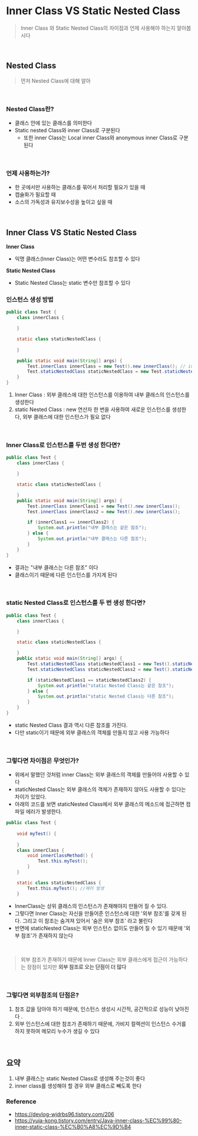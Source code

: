 # Inner Class VS Static Nested Class
> Inner Class 와 Static Nested Class의 차이점과 언제 사용해야 하는지 알아봅시다
<br>

## Nested Class
> 먼저 Nested Class에 대해 알아
<br>

### Nested Class란?
- 클래스 안에 있는 클래스를 의미한다
- Static nested Class와 inner Class로 구분된다
  - 또한 inner Class는 Local inner Class와 anonymous inner Class로 구분된다
<br>

### 언제 사용하는가?
- 한 곳에서만 사용하는 클래스를 묶어서 처리할 필요가 있을 때
- 캡슐화가 필요할 때
- 소스의 가독성과 유지보수성을 높이고 싶을 때
<br>

## Inner Class VS Static Nested Class
**Inner Class**
- 익명 클래스(Inner Class)는 어떤 변수라도 참조할 수 있다

**Static Nested Class**
- Static Nested Class는 static 변수만 참조할 수 있다

### 인스턴스 생성 방법
```java
public class Test {
    class innerClass {

    }

    static class staticNestedClass {
      
    }

    public static void main(String[] args) {
        Test.innerClass innerClass = new Test().new innerClass(); // inner Class 생성 방법 new 연산자를 두 번 사용한다
        Test.staticNestedClass staticNestedClass = new Test.staticNestedClass(); // static Nested Class 생성 방법 
    }
}

```

1. Inner Class : 외부 클래스에 대한 인스턴스를 이용하여 내부 클래스의 인스턴스를 생성한다
2. static Nested Class : new 연산자 한 번을 사용하여 새로운 인스턴스를 생성한다, 외부 클래스에 대한 인스턴스가 필요 없다
<br>


### Inner Class로 인스턴스를 두번 생성 한다면?

```java
public class Test {
    class innerClass {

    }

    static class staticNestedClass {

    }
    public static void main(String[] args) {
        Test.innerClass innerClass1 = new Test().new innerClass();
        Test.innerClass innerClass2 = new Test().new innerClass();

        if (innerClass1 == innerClass2) {
            System.out.println("내부 클래스는 같은 참조");
        } else {
            System.out.println("내부 클래스는 다른 참조");
        }
    }
}

```

- 결과는 "내부 클래스는 다른 참조" 이다
- 클래스이기 때문에 다른 인스턴스를 가지게 된다
<br>

### static Nested Class로 인스턴스를 두 번 생성 한다면?


```java
public class Test {
    class innerClass {

    }

    static class staticNestedClass {

    }
    public static void main(String[] args) {
        Test.staticNestedClass staticNestedClass1 = new Test().staticNestedClass();
        Test.staticNestedClass staticNestedClass2 = new Test().staticNestedClass();

        if (staticNestedClass1 == staticNestedClass2) {
            System.out.println("static Nested Class는 같은 참조");
        } else {
            System.out.println("static Nested Class는 다른 참조");
        }
    }
}

```

- static Nested Class 결과 역시 다른 참조를 가진다.
- 다만 static이기 때문에 외부 클래스의 객체를 만들지 않고 사용 가능하다
<br>

### 그렇다면 차이점은 무엇인가?
- 위에서 말했던 것처럼 inner Class는 외부 클래스의 객체를 만들어야 사용할 수 있다
- staticNested Class는 외부 클래스의 객체가 존재하지 않아도 사용할 수 있다는 차이가 있었다. 
- 아래의 코드를 보면 staticNested Class에서 외부 클래스의 메소드에 접근하면 컴파일 에러가 발생한다.

```java
public class Test {
    
    void myTest() {
        
    }
    class innerClass {
        void innerClassMethod() {
            Test.this.myTest();
        }
    }

    static class staticNestedClass {
        Test.this.myTest(); //에러 발생
    }
```

- InnerClass는 상위 클래스의 인스턴스가 존재해야지 만들어 질 수 있다. 
- 그렇다면 Inner Class는 자신을 만들어준 인스턴스에 대한 '외부 참조'를 갖게 된다. 그리고 이 참조는 숨겨져 있어서 '숨은 외부 참조' 라고 불린다
- 반면에 staticNested Class는 외부 인스턴스 없이도 만들어 질 수 있기 때문에 '외부 참조'가 존재하지 않는다
<br>

> 외부 참조가 존재하기 때문에 Inner Class는 외부 클래스에게 접근이 가능하다는 장점이 있지만 **외부 참조로 오는 단점이 더 많다**
<br>


### 그렇다면 외부참조의 단점은?

1. 참조 값을 담아야 하기 때문에, 인스턴스 생성시 시간적, 공간적으로 성능이 낮아진다 .
2. 외부 인스턴스에 대한 참조가 존재하기 때문에, 가비지 컬렉션이 인스턴스 수거를 하지 못하여 메모리 누수가 생길 수 있다
<br>

## 요약
1. 내부 클래스는 static Nested Class로 생성해 주는것이 좋다
2. inner class를 생성해야 할 경우 외부 클래스로 빼도록 한다


### Reference
- https://devlog-wjdrbs96.tistory.com/206
- https://yuja-kong.tistory.com/entry/Java-inner-class-%EC%99%80-inner-static-class-%EC%B0%A8%EC%9D%B4
